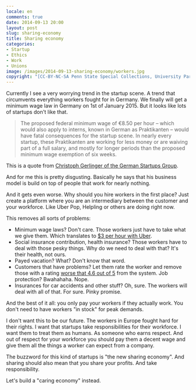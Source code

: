 ```yaml
---
locale: en
comments: true
date: 2014-09-13 20:00
layout: post
slug: sharing-economy
title: Sharing economy
categories:
- Startup
- Ethics
- Work
- Unions
image: /images/2014-09-13-sharing-economy/workers.jpg
copyright: "[CC-BY-NC-SA Penn State Special Collections, University Park, PA, USA](https://secure.flickr.com/photos/pennstatespecial/8470775657)"
---
```

Currently I see a very worrying trend in the startup scene. A trend that
circumvents everything workers fought for in Germany. We finally will get a
minimum wage law in Germany on 1st of January 2015. But it looks like lots of
startups don't like that.

> The proposed federal minimum wage of €8.50 per hour – which would also apply
> to interns, known in German as Praktikanten – would have fatal consequences
> for the startup scene. In nearly every startup, these Praktikanten are
> working for less money or are waiving part of a full salary, and mostly for
> longer periods than the proposed minimum wage exemption of six weeks.

This is a quote from [Christoph Gerlinger of the German Startups Group](http://news.siliconallee.com/2014/06/20/guest-column-minimum-wage-plans-would-be-fatal-for-germanys-startup-scene/).

And for me this is pretty disgusting. Basically he says that his business
model is build on top of people that work for nearly nothing.

And it gets even worse. Why should you hire workers in the first place? Just
create a platform where you are an intermediary between the customer and your
workforce. Like Uber Pop, Helpling or others are doing right now.

This removes all sorts of problems:

* Minimum wage laws? Don't care. Those workers just have to take what we give
  them. Which translates to [$3 per hour with Uber](http://www.washingtonpost.com/local/trafficandcommuting/some-uber-drivers-say-companys-promise-of-big-pay-day-doesnt-match-reality/2014/09/06/17f5d82c-224a-11e4-958c-268a320a60ce_story.html?Post%20generic=%3Ftid%3Dsm_twitter_washingtonpost).
* Social insurance contribution, health insurance? Those workers have to deal with those pesky
  things. Why do we need to deal with that? It's their health, not ours.
* Payed vacation? What? Don't know that word.
* Customers that have problems? Let them rate the worker and remove those
  with a rating [worse that 4.6 out of 5](http://priceonomics.com/are-one-star-reviews-for-assholes/)
  from the system. Job protection? Bwahahaha. Nope.
* Insurances for car accidents and other stuff? Oh, sure. The workers will deal
  with all of that. For sure. Pinky promise.

And the best of it all: you only pay your workers if they actually work. You don't need
to have workers "in stock" for peak demands.

I don't want this to be our future. The workers in Europe fought hard for
their rights. I want that startups take responsibilities for their workforce.
I want them to treat them as humans. As someone who earns respect. And out
of respect for your workforce you should pay them a decent wage and give
them all the things a worker can expect from a company.

The buzzword for this kind of startups is "the new sharing economy". And sharing
should also mean that you share your profits. And take responsibility.

Let's build a "caring economy" instead.


